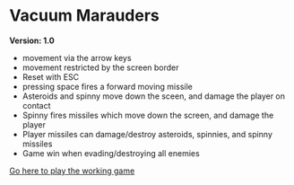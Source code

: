 # Vacuum Marauders
**Version: 1.0**
* movement via the arrow keys
* movement restricted by the screen border
* Reset with ESC
* pressing space fires a forward moving missile
* Asteroids and spinny move down the sceen, and damage the player on contact
* Spinny fires missiles which move down the screen, and damage the player
* Player missiles can damage/destroy asteroids, spinnies, and spinny missiles
* Game win when evading/destroying all enemies
  
[Go here to play the working game](https://gd.games/games/8415d1db-4ef9-4283-8008-69eb4bb6c4e8)

